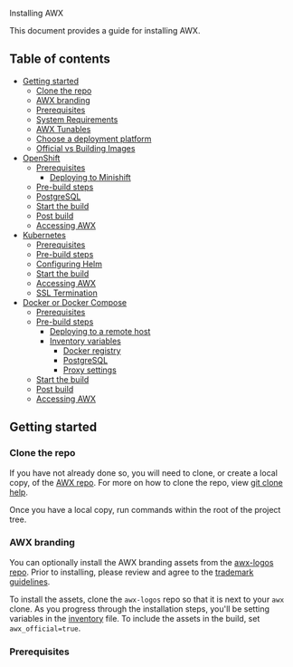  Installing AWX

This document provides a guide for installing AWX.

## Table of contents

- [Getting started](#getting-started)
  - [Clone the repo](#clone-the-repo)
  - [AWX branding](#awx-branding)
  - [Prerequisites](#prerequisites)
  - [System Requirements](#system-requirements)
  - [AWX Tunables](#awx-tunables)
  - [Choose a deployment platform](#choose-a-deployment-platform)
  - [Official vs Building Images](#official-vs-building-images)
- [OpenShift](#openshift)
  - [Prerequisites](#prerequisites-1)
    - [Deploying to Minishift](#deploying-to-minishift)
  - [Pre-build steps](#pre-build-steps)
  - [PostgreSQL](#postgresql)
  - [Start the build](#start-the-build)
  - [Post build](#post-build)
  - [Accessing AWX](#accessing-awx)
- [Kubernetes](#kubernetes)
  - [Prerequisites](#prerequisites-2)
  - [Pre-build steps](#pre-build-steps-1)
  - [Configuring Helm](#configuring-helm)
  - [Start the build](#start-the-build-1)
  - [Accessing AWX](#accessing-awx-1)
  - [SSL Termination](#ssl-termination)
- [Docker or Docker Compose](#docker-or-docker-compose)
  - [Prerequisites](#prerequisites-3)
  - [Pre-build steps](#pre-build-steps-2)
    - [Deploying to a remote host](#deploying-to-a-remote-host)
    - [Inventory variables](#inventory-variables)
      - [Docker registry](#docker-registry)
      - [PostgreSQL](#postgresql-1)
      - [Proxy settings](#proxy-settings)
  - [Start the build](#start-the-build-2)
  - [Post build](#post-build-1)
  - [Accessing AWX](#accessing-awx-2)

## Getting started

### Clone the repo

If you have not already done so, you will need to clone, or create a local copy, of the [AWX repo](https://github.com/ansible/awx). For more on how to clone the repo, view [git clone help](https://git-scm.com/docs/git-clone).

Once you have a local copy, run commands within the root of the project tree.

### AWX branding

You can optionally install the AWX branding assets from the [awx-logos repo](https://github.com/ansible/awx-logos). Prior to installing, please review and agree to the [trademark guidelines](https://github.com/ansible/awx-logos/blob/master/TRADEMARKS.md).

To install the assets, clone the `awx-logos` repo so that it is next to your `awx` clone. As you progress through the installation steps, you'll be setting variables in the [inventory](./installer/inventory) file. To include the assets in the build, set `awx_official=true`.

### Prerequisites
